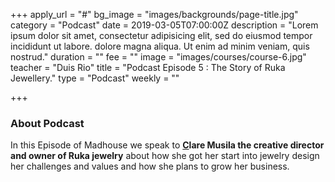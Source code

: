 +++
apply_url = "#"
bg_image = "images/backgrounds/page-title.jpg"
category = "Podcast"
date = 2019-03-05T07:00:00Z
description = "Lorem ipsum dolor sit amet, consectetur adipisicing elit, sed do eiusmod tempor incididunt ut labore. dolore magna aliqua. Ut enim ad minim veniam, quis nostrud."
duration = ""
fee = ""
image = "images/courses/course-6.jpg"
teacher = "Duis Rio"
title = "Podcast Episode 5 : The Story of Ruka Jewellery."
type = "Podcast"
weekly = ""

+++
### About Podcast

In this Episode of Madhouse we speak to [**C**](https://ug.linkedin.com/in/kye-makyeli-5380b258)**lare Musila the creative director and owner of Ruka jewelry** about how she got her start into jewelry design her challenges and values and how she plans to grow her business.